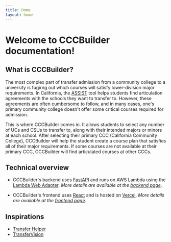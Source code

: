 ```yaml
---
title: Home
layout: home
---
```

# Welcome to CCCBuilder documentation!

## What is CCCBuilder?

The most complex part of transfer admission from a community college to a university is fugirng out which courses will satisfy lower-division major requirements. In California, the [ASSIST](https://assist.org) tool helps students find articulation agreements with the schools they want to transfer to. However, these agreements are often cumbersome to follow, and in many cases, one's primary community college doesn't offer some critical courses required for admission. 

This is where CCCBuilder comes in. It allows students to select any number of UCs and CSUs to transfer to, along with their intended majors or minors at each school. After selecting their primary CCC (California Community College), CCCBuilder will help the student create a course plan that satisfies all of their major requirements. If some courses are not available at their primary CCC, CCCBuilder will find articulated courses at other CCCs. 

## Technical overview

- CCCBuilder's backend uses [FastAPI](https://fastapi.tiangolo.com) and runs on AWS Lambda using the [Lambda Web Adapter](https://github.com/awslabs/aws-lambda-web-adapter).
    *More details are available at the [backend page](/backend)*.

- CCCBuilder's frontend uses [React](https://reactjs.org/) and is hosted on [Vercel](https://vercel.com).
    *More details are available at the [frontend page](/frontend)*.

## Inspirations
- [Transfer Helper](https://transfer.lehuy.dev/) 
- [TransferVision](https://michaelrgarcia.github.io/transfer-vision/)

